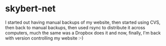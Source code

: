 skybert-net
===========

I started out having manual backups of my website, then started using CVS, then back to manual backups, then used rsync to distribute it across computers, much the same was a Dropbox does it and now, finally, I'm back with version controlling my website :-)